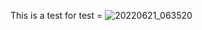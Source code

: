 This is a test for test = 
![20220621_063520](https://github.com/user-attachments/assets/46a8a81f-9f2d-4bf8-9e9b-eb9b0580da28)
